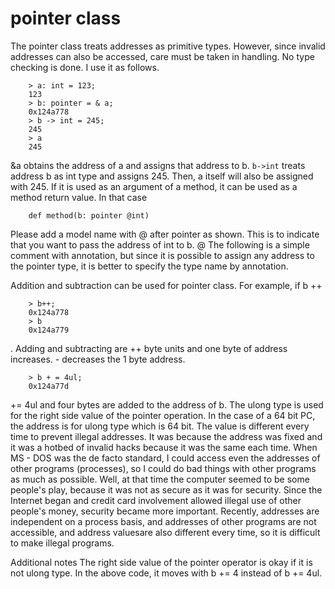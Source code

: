 # pointer class

The pointer class treats addresses as primitive types. However, since invalid addresses can also be accessed, care must be taken in handling. No type checking is done. I use it as follows.
```
    > a: int = 123;
    123
    > b: pointer = & a;
    0x124a778
    > b -> int = 245;
    245
    > a
    245
```
&a obtains the address of a and assigns that address to b. `b->int` treats address b as int type and assigns 245. Then, a itself will also be assigned with 245. If it is used as an argument of a method, it can be used as a method return value. In that case
```
    def method(b: pointer @int)
```
Please add a model name with @ after pointer as shown. This is to indicate that you want to pass the address of int to b. @ The following is a simple comment with annotation, but since it is possible to assign any address to the pointer type, it is better to specify the type name by annotation.

Addition and subtraction can be used for pointer class. For example, if b ++
```
    > b++;
    0x124a778
    > b
    0x124a779
```
. Adding and subtracting are ++ byte units and one byte of address increases. - decreases the 1 byte address.
```
    > b + = 4ul;
    0x124a77d
```
\+= 4ul and four bytes are added to the address of b. The ulong type is used for the right side value of the pointer operation. In the case of a 64 bit PC, the address is for ulong type which is 64 bit. The value is different every time to prevent illegal addresses. It was because the address was fixed and it was a hotbed of invalid hacks because it was the same each time. When MS - DOS was the de facto standard, I could access even the addresses of other programs (processes), so I could do bad things with other programs as much as possible. Well, at that time the computer seemed to be some people's play, because it was not as secure as it was for security. Since the Internet began and credit card involvement allowed illegal use of other people's money, security became more important. Recently, addresses are independent on a process basis, and addresses of other programs are not accessible, and address values ​​are also different every time, so it is difficult to make illegal programs.

Additional notes
The right side value of the pointer operator is okay if it is not ulong type. In the above code, it moves with b += 4 instead of b += 4ul.
